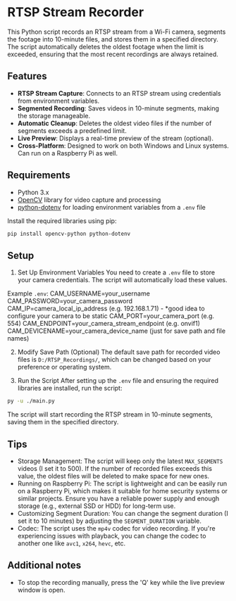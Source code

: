 # RTSP Stream Recorder

This Python script records an RTSP stream from a Wi-Fi camera, segments the footage into 10-minute files, and stores them in a specified directory. The script automatically deletes the oldest footage when the limit is exceeded, ensuring that the most recent recordings are always retained.

## Features
- **RTSP Stream Capture**: Connects to an RTSP stream using credentials from environment variables.
- **Segmented Recording**: Saves videos in 10-minute segments, making the storage manageable.
- **Automatic Cleanup**: Deletes the oldest video files if the number of segments exceeds a predefined limit.
- **Live Preview**: Displays a real-time preview of the stream (optional).
- **Cross-Platform**: Designed to work on both Windows and Linux systems. Can run on a Raspberry Pi as well.

## Requirements

- Python 3.x
- [OpenCV](https://opencv.org/) library for video capture and processing
- [python-dotenv](https://pypi.org/project/python-dotenv/) for loading environment variables from a `.env` file

Install the required libraries using pip:

```bash
pip install opencv-python python-dotenv
```

## Setup
1. Set Up Environment Variables
You need to create a `.env` file to store your camera credentials. The script will automatically load these values.

Example `.env`:
CAM_USERNAME=your_username
CAM_PASSWORD=your_camera_password
CAM_IP=camera_local_ip_address (e.g. 192.168.1.71) - *good idea to configure your camera to be static
CAM_PORT=your_camera_port (e.g. 554)
CAM_ENDPOINT=your_camera_stream_endpoint (e.g. onvif1)
CAM_DEVICENAME=your_camera_device_name (just for save path and file names)

2. Modify Save Path (Optional)
The default save path for recorded video files is `D:/RTSP_Recordings/`, which can be changed based on your preference or operating system.

3. Run the Script
After setting up the `.env` file and ensuring the required libraries are installed, run the script:
```bash
py -u ./main.py
```

The script will start recording the RTSP stream in 10-minute segments, saving them in the specified directory.

## Tips
- Storage Management: The script will keep only the latest `MAX_SEGMENTS` videos (I set it to 500). If the number of recorded files exceeds this value, the oldest files will be deleted to make space for new ones.
- Running on Raspberry Pi: The script is lightweight and can be easily run on a Raspberry Pi, which makes it suitable for home security systems or similar projects. Ensure you have a reliable power supply and enough storage (e.g., external SSD or HDD) for long-term use.
- Customizing Segment Duration: You can change the segment duration (I set it to 10 minutes) by adjusting the `SEGMENT_DURATION` variable.
- Codec: The script uses the `mp4v` codec for video recording. If you're experiencing issues with playback, you can change the codec to another one like `avc1`, `x264`, `hevc`, etc.

## Additional notes
- To stop the recording manually, press the 'Q' key while the live preview window is open.
